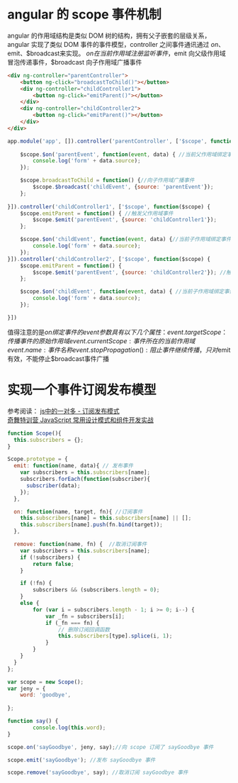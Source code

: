 
# angular 的 scope 事件机制

angular 的作用域结构是类似 DOM 树的结构，拥有父子嵌套的层级关系，angular 实现了类似 DOM 事件的事件模型，controller 之间事件通讯通过 $on、$emit、$broadcast来实现。
$on 在当前作用域注册监听事件，$emit 向父级作用域冒泡传递事件，$broadcast 向子作用域广播事件
```html
<div ng-controller="parentController">
	<button ng-click="broadcastToChild()"></button>
	<div ng-controller="childController1">
		<button ng-click="emitParent()"></button>
	</div>
	<div ng-controller="childController2">
		<button ng-click="emitParent()"></button>
	</div>
</div>
```
```javascript
app.module('app', []).controller('parentController', ['$scope', function($scope) {
	
	$scope.$on('parentEvent', function(event, data) { //当前父作用域绑定事件，可在子作用域中$emit触发
		console.log('form' + data.source);
	});

	$scope.broadcastToChild = function() {//向子作用域广播事件
		$scope.$broadcast('childEvent', {source: 'parentEvent'});
	};
	
}]).controller('childController1', ['$scope', function($scope) {
	$scope.emitParent = function() { //触发父作用域事件
		$scope.$emit('parentEvent', {source: 'childController1'});
	};

	$scope.$on('childEvent', function(event, data) {//当前子作用域绑定事件，接收到父作用域广播事件可触发
		console.log('form' + data.source);
	});
}]).controller('childController2', ['$scope', function($scope) {
	$scope.emitParent = function() {
		$scope.$emit('parentEvent', {source: 'childController2'}); //触发父作用域事件
	};

	$scope.$on('childEvent', function(event, data) { //当前子作用域绑定事件，接收到父作用域广播事件可触发
		console.log('form' + data.source);
	});

}])
```
值得注意的是$on 绑定事件的 event 参数具有以下几个属性：  
		event.targetScope：传播事件的原始作用域  
		event.currentScope: 事件所在的当前作用域  
		event.name: 事件名称  
		event.stopPropagation(): 阻止事件继续传播，只对$emit有效，不能停止$broadcast事件广播

# 实现一个事件订阅发布模型
参考阅读： 
[js中的一对多 - 订阅发布模式](https://segmentfault.com/a/1190000004315216)  
[奇舞特训营 JavaScript 常用设计模式和组件开发实战](https://ppt.baomitu.com/d/f4075f50#/15)
```javascript
function Scope(){
  this.subscribers = {};
}

Scope.prototype = {
  emit: function(name, data){ // 发布事件
    var subscribers = this.subscribers[name];
    subscribers.forEach(function(subscriber){
      subscriber(data);
    });
  },

  on: function(name, target, fn){ //订阅事件
    this.subscribers[name] = this.subscribers[name] || [];
    this.subscribers[name].push(fn.bind(target));
  },

  remove: function(name, fn) {  //取消订阅事件
    var subscribers = this.subscribers[name];		
    if (!subscribers) {
        return false;
    }

    if (!fn) {
        subscribers && (subscribers.length = 0);
    }
    else {
        for (var i = subscribers.length - 1; i >= 0; i--) {
            var _fn = subscribers[i];
            if (_fn === fn) {
                // 删除订阅回调函数
                this.subscribers[type].splice(i, 1);
            }
        }
    }
  }
};

var scope = new Scope();
var jeny = {
	word: 'goodbye',
	
};

function say() {
		console.log(this.word);
}

scope.on('sayGoodbye', jeny, say);//向 scope 订阅了 sayGoodbye 事件

scope.emit('sayGoodbye'); //发布 sayGoodbye 事件

scope.remove('sayGoodbye', say); //取消订阅 sayGoodbye 事件
```
